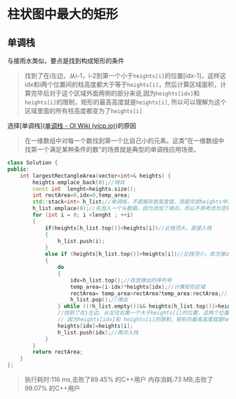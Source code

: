 # 柱状图中最大的矩形

## 单调栈

与接雨水类似，要点是找到构成矩形的条件

>找到了在i左边，从i-1，i-2到第一个小于`heights[i]`的位置[idx-1]，这样这idx和i两个位置间的柱高度都大于等于`heights[i]`，然后计算区域面积，计算完毕后对于这个区域外面两侧的部分来说,因为`heights[idx]`和 `heights[i]`的限制，矩形的最高高度就是`heights[i]`, 所以可以理解为这个区域里面的所有柱高度都变为了`heights[i]`

选择[单调栈]([单调栈 - OI Wiki (vicp.io)](http://magic.vicp.io/oi-wiki/ds/monotonous-stack/))的原因 

> 在一维数组中对每一个数找到第一个比自己小的元素。这类“在一维数组中找第一个满足某种条件的数”的场景就是典型的单调栈应用场景。

```cc
class Solution {
public:
    int largestRectangleArea(vector<int>& heights) {
        heights.emplace_back(0);//哨兵
        const int  lenght=heights.size();
        int rectArea=0,idx=0,temp_area;
        std::stack<int> h_list;//单调栈，不直接存放高度值，而是存放heights中高度的序列号
        h_list.emplace(0);//先加入一个头数据，因为添加了哨兵，所以不用考虑为空的情况
        for (int i = 0; i <lenght ; ++i)
        {
            if(heights[h_list.top()]<heights[i])//比栈顶大，直接入栈
            {
                h_list.push(i);
            }
            else if (heights[h_list.top()]>heights[i])//比栈顶小，依次弹出并计算区域，然后入栈
            {
                do
                {
                    idx=h_list.top();//存放弹出的序列号
                    temp_area=(i-idx)*heights[idx];//计算矩形区域
                    rectArea= temp_area>rectArea?temp_area:rectArea;//更新
                    h_list.pop();//弹出
                } while ((!h_list.empty())&& heights[h_list.top()]>heights[i]);//非空且需要插入的还比栈顶小，接着弹出
                //找到了在i左边，从左往右第一个大于heights[i]的位置，这两个位置间的矩形区域已经计算过了，而且对于这个区域外面两侧的部分来说,
                // 因为heights[idx]和 heights[i]的限制，矩形的最高高度就是heights[i], 所以改写heights[idx]高度并再次入栈
                heights[idx]=heights[i];
                h_list.push(idx);//再次入栈
            }
        }
        return rectArea;
    }
};
```



>执行耗时:116 ms,击败了89.45% 的C++用户
>内存消耗:73 MB,击败了99.07% 的C++用户